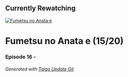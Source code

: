 ﻿
## Currently Rewatching

[![Fumetsu no Anata e](https://s4.anilist.co/file/anilistcdn/media/anime/cover/medium/bx114535-y3NnjexcqKG1.jpg)](https://anilist.co/anime/114535)

# Fumetsu no Anata e (15/20)

### Episode 16 - 

###### *Generated with [Taiga Update Git](https://github.com/nike4613/taiga-update-git)*